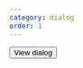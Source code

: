 ```yaml
---
category: dialog
order: 1
---
```


<button data-action="dialog#open" data-target="#message">
  View dialog
</button>

<dialog id="message" class="m-auto p-2 border border-gray-200 rounded-md">
  <h2 class="text-lg font-bold">Feedback</h2>

  <p>Let me know what you think of Attractive.js 🤙</p>

  <form method="dialog" class="mt-2">
    <button type="button" data-action="dialog#close" data-target="#message">Cancel</button>

    <button type="submit">Submit</button>
  </form>
</dialog>
